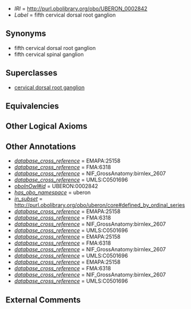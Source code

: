  * *IRI* = http://purl.obolibrary.org/obo/UBERON_0002842
 * *Label* = fifth cervical dorsal root ganglion

## Synonyms

 * fifth cervical dorsal root ganglion
 * fifth cervical spinal ganglion

## Superclasses

 * [cervical dorsal root ganglion](../../UBERON/34/UBERON_0002834.md)

## Equivalencies


## Other Logical Axioms


## Other Annotations

 * *[database_cross_reference](../../ef/oboInOwl#hasDbXref.md)* = EMAPA:25158
 * *[database_cross_reference](../../ef/oboInOwl#hasDbXref.md)* = FMA:6318
 * *[database_cross_reference](../../ef/oboInOwl#hasDbXref.md)* = NIF_GrossAnatomy:birnlex_2607
 * *[database_cross_reference](../../ef/oboInOwl#hasDbXref.md)* = UMLS:C0501696
 * *[oboInOwl#id](../../id/oboInOwl#id.md)* = UBERON:0002842
 * *[has_obo_namespace](../../ce/oboInOwl#hasOBONamespace.md)* = uberon
 * *[in_subset](../../et/oboInOwl#inSubset.md)* = http://purl.obolibrary.org/obo/uberon/core#defined_by_ordinal_series
 * *[database_cross_reference](../../ef/oboInOwl#hasDbXref.md)* = EMAPA:25158
 * *[database_cross_reference](../../ef/oboInOwl#hasDbXref.md)* = FMA:6318
 * *[database_cross_reference](../../ef/oboInOwl#hasDbXref.md)* = NIF_GrossAnatomy:birnlex_2607
 * *[database_cross_reference](../../ef/oboInOwl#hasDbXref.md)* = UMLS:C0501696
 * *[database_cross_reference](../../ef/oboInOwl#hasDbXref.md)* = EMAPA:25158
 * *[database_cross_reference](../../ef/oboInOwl#hasDbXref.md)* = FMA:6318
 * *[database_cross_reference](../../ef/oboInOwl#hasDbXref.md)* = NIF_GrossAnatomy:birnlex_2607
 * *[database_cross_reference](../../ef/oboInOwl#hasDbXref.md)* = UMLS:C0501696
 * *[database_cross_reference](../../ef/oboInOwl#hasDbXref.md)* = EMAPA:25158
 * *[database_cross_reference](../../ef/oboInOwl#hasDbXref.md)* = FMA:6318
 * *[database_cross_reference](../../ef/oboInOwl#hasDbXref.md)* = NIF_GrossAnatomy:birnlex_2607
 * *[database_cross_reference](../../ef/oboInOwl#hasDbXref.md)* = UMLS:C0501696

## External Comments


